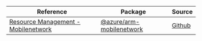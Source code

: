 | Reference | Package | Source |
|---|---|---|
|[Resource Management - Mobilenetwork](arm-mobilenetwork-readme.md)|[@azure/arm-mobilenetwork](https://www.npmjs.com/package/@azure/arm-mobilenetwork)|[Github](https://github.com/Azure/azure-sdk-for-js/blob/main/sdk/mobilenetwork/arm-mobilenetwork)|
